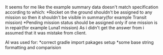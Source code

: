 It seems for me like the example summary data doesn't match specification according to which: 
*Rocket on the ground shouldn't be assigned to any mission so then it shouldn't be visible in  summary(for example Transit mission)
*Pending mission status should be assigned only if one mission is in repair(for example Luna1 mission)
As i didn't get the answer from i assumed that it was mistake from client. 

AI was used for:
*correct gradle import pakages setup
*some base string formatting and comparision
